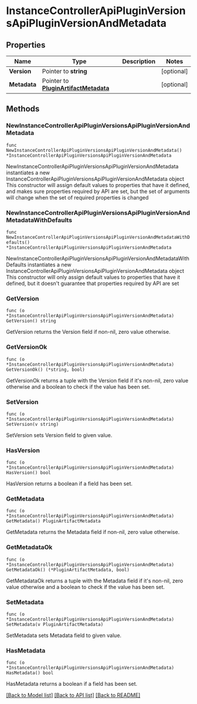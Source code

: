 # InstanceControllerApiPluginVersionsApiPluginVersionAndMetadata

## Properties

Name | Type | Description | Notes
------------ | ------------- | ------------- | -------------
**Version** | Pointer to **string** |  | [optional] 
**Metadata** | Pointer to [**PluginArtifactMetadata**](PluginArtifactMetadata.md) |  | [optional] 

## Methods

### NewInstanceControllerApiPluginVersionsApiPluginVersionAndMetadata

`func NewInstanceControllerApiPluginVersionsApiPluginVersionAndMetadata() *InstanceControllerApiPluginVersionsApiPluginVersionAndMetadata`

NewInstanceControllerApiPluginVersionsApiPluginVersionAndMetadata instantiates a new InstanceControllerApiPluginVersionsApiPluginVersionAndMetadata object
This constructor will assign default values to properties that have it defined,
and makes sure properties required by API are set, but the set of arguments
will change when the set of required properties is changed

### NewInstanceControllerApiPluginVersionsApiPluginVersionAndMetadataWithDefaults

`func NewInstanceControllerApiPluginVersionsApiPluginVersionAndMetadataWithDefaults() *InstanceControllerApiPluginVersionsApiPluginVersionAndMetadata`

NewInstanceControllerApiPluginVersionsApiPluginVersionAndMetadataWithDefaults instantiates a new InstanceControllerApiPluginVersionsApiPluginVersionAndMetadata object
This constructor will only assign default values to properties that have it defined,
but it doesn't guarantee that properties required by API are set

### GetVersion

`func (o *InstanceControllerApiPluginVersionsApiPluginVersionAndMetadata) GetVersion() string`

GetVersion returns the Version field if non-nil, zero value otherwise.

### GetVersionOk

`func (o *InstanceControllerApiPluginVersionsApiPluginVersionAndMetadata) GetVersionOk() (*string, bool)`

GetVersionOk returns a tuple with the Version field if it's non-nil, zero value otherwise
and a boolean to check if the value has been set.

### SetVersion

`func (o *InstanceControllerApiPluginVersionsApiPluginVersionAndMetadata) SetVersion(v string)`

SetVersion sets Version field to given value.

### HasVersion

`func (o *InstanceControllerApiPluginVersionsApiPluginVersionAndMetadata) HasVersion() bool`

HasVersion returns a boolean if a field has been set.

### GetMetadata

`func (o *InstanceControllerApiPluginVersionsApiPluginVersionAndMetadata) GetMetadata() PluginArtifactMetadata`

GetMetadata returns the Metadata field if non-nil, zero value otherwise.

### GetMetadataOk

`func (o *InstanceControllerApiPluginVersionsApiPluginVersionAndMetadata) GetMetadataOk() (*PluginArtifactMetadata, bool)`

GetMetadataOk returns a tuple with the Metadata field if it's non-nil, zero value otherwise
and a boolean to check if the value has been set.

### SetMetadata

`func (o *InstanceControllerApiPluginVersionsApiPluginVersionAndMetadata) SetMetadata(v PluginArtifactMetadata)`

SetMetadata sets Metadata field to given value.

### HasMetadata

`func (o *InstanceControllerApiPluginVersionsApiPluginVersionAndMetadata) HasMetadata() bool`

HasMetadata returns a boolean if a field has been set.


[[Back to Model list]](../README.md#documentation-for-models) [[Back to API list]](../README.md#documentation-for-api-endpoints) [[Back to README]](../README.md)


